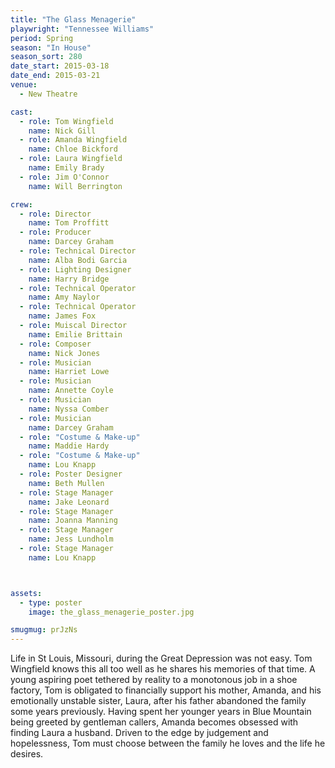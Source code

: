 ```yaml
---
title: "The Glass Menagerie"
playwright: "Tennessee Williams"
period: Spring
season: "In House"
season_sort: 280
date_start: 2015-03-18
date_end: 2015-03-21
venue:
  - New Theatre

cast:
  - role: Tom Wingfield
    name: Nick Gill
  - role: Amanda Wingfield
    name: Chloe Bickford
  - role: Laura Wingfield
    name: Emily Brady
  - role: Jim O'Connor
    name: Will Berrington

crew:
  - role: Director
    name: Tom Proffitt
  - role: Producer
    name: Darcey Graham
  - role: Technical Director
    name: Alba Bodi Garcia
  - role: Lighting Designer
    name: Harry Bridge
  - role: Technical Operator
    name: Amy Naylor
  - role: Technical Operator
    name: James Fox
  - role: Muiscal Director
    name: Emilie Brittain
  - role: Composer
    name: Nick Jones
  - role: Musician
    name: Harriet Lowe
  - role: Musician
    name: Annette Coyle
  - role: Musician
    name: Nyssa Comber
  - role: Musician
    name: Darcey Graham
  - role: "Costume & Make-up"
    name: Maddie Hardy
  - role: "Costume & Make-up"
    name: Lou Knapp
  - role: Poster Designer
    name: Beth Mullen
  - role: Stage Manager
    name: Jake Leonard
  - role: Stage Manager
    name: Joanna Manning
  - role: Stage Manager
    name: Jess Lundholm
  - role: Stage Manager
    name: Lou Knapp



assets:
  - type: poster
    image: the_glass_menagerie_poster.jpg

smugmug: prJzNs
---
```


Life in St Louis, Missouri, during the Great Depression was not easy. Tom Wingfield knows this all too well as he shares his memories of that time. A young aspiring poet tethered by reality to a monotonous job in a shoe factory, Tom is obligated to financially support his mother, Amanda, and his emotionally unstable sister, Laura, after his father abandoned the family some years previously. Having spent her younger years in Blue Mountain being greeted by gentleman callers, Amanda becomes obsessed with finding Laura a husband. Driven to the edge by judgement and hopelessness, Tom must choose between the family he loves and the life he desires.
